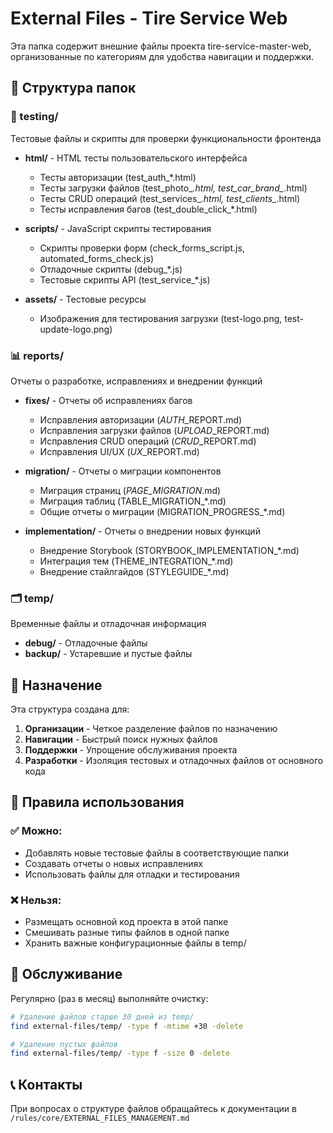 # External Files - Tire Service Web

Эта папка содержит внешние файлы проекта tire-service-master-web, организованные по категориям для удобства навигации и поддержки.

## 📁 Структура папок

### 🧪 testing/
Тестовые файлы и скрипты для проверки функциональности фронтенда

- **html/** - HTML тесты пользовательского интерфейса
  - Тесты авторизации (test_auth_*.html)
  - Тесты загрузки файлов (test_photo_*.html, test_car_brand_*.html)
  - Тесты CRUD операций (test_services_*.html, test_clients_*.html)
  - Тесты исправления багов (test_double_click_*.html)

- **scripts/** - JavaScript скрипты тестирования
  - Скрипты проверки форм (check_forms_script.js, automated_forms_check.js)
  - Отладочные скрипты (debug_*.js)
  - Тестовые скрипты API (test_service_*.js)

- **assets/** - Тестовые ресурсы
  - Изображения для тестирования загрузки (test-logo.png, test-update-logo.png)

### 📊 reports/
Отчеты о разработке, исправлениях и внедрении функций

- **fixes/** - Отчеты об исправлениях багов
  - Исправления авторизации (*_AUTH_*_REPORT.md)
  - Исправления загрузки файлов (*_UPLOAD_*_REPORT.md)
  - Исправления CRUD операций (*_CRUD_*_REPORT.md)
  - Исправления UI/UX (*_UX_*_REPORT.md)

- **migration/** - Отчеты о миграции компонентов
  - Миграция страниц (*_PAGE_MIGRATION_*.md)
  - Миграция таблиц (TABLE_MIGRATION_*.md)
  - Общие отчеты о миграции (MIGRATION_PROGRESS_*.md)

- **implementation/** - Отчеты о внедрении новых функций
  - Внедрение Storybook (STORYBOOK_IMPLEMENTATION_*.md)
  - Интеграция тем (THEME_INTEGRATION_*.md)
  - Внедрение стайлгайдов (STYLEGUIDE_*.md)

### 🗂️ temp/
Временные файлы и отладочная информация

- **debug/** - Отладочные файлы
- **backup/** - Устаревшие и пустые файлы

## 🎯 Назначение

Эта структура создана для:

1. **Организации** - Четкое разделение файлов по назначению
2. **Навигации** - Быстрый поиск нужных файлов
3. **Поддержки** - Упрощение обслуживания проекта
4. **Разработки** - Изоляция тестовых и отладочных файлов от основного кода

## 📝 Правила использования

### ✅ Можно:
- Добавлять новые тестовые файлы в соответствующие папки
- Создавать отчеты о новых исправлениях
- Использовать файлы для отладки и тестирования

### ❌ Нельзя:
- Размещать основной код проекта в этой папке
- Смешивать разные типы файлов в одной папке
- Хранить важные конфигурационные файлы в temp/

## 🔧 Обслуживание

Регулярно (раз в месяц) выполняйте очистку:

```bash
# Удаление файлов старше 30 дней из temp/
find external-files/temp/ -type f -mtime +30 -delete

# Удаление пустых файлов
find external-files/temp/ -type f -size 0 -delete
```

## 📞 Контакты

При вопросах о структуре файлов обращайтесь к документации в `/rules/core/EXTERNAL_FILES_MANAGEMENT.md`